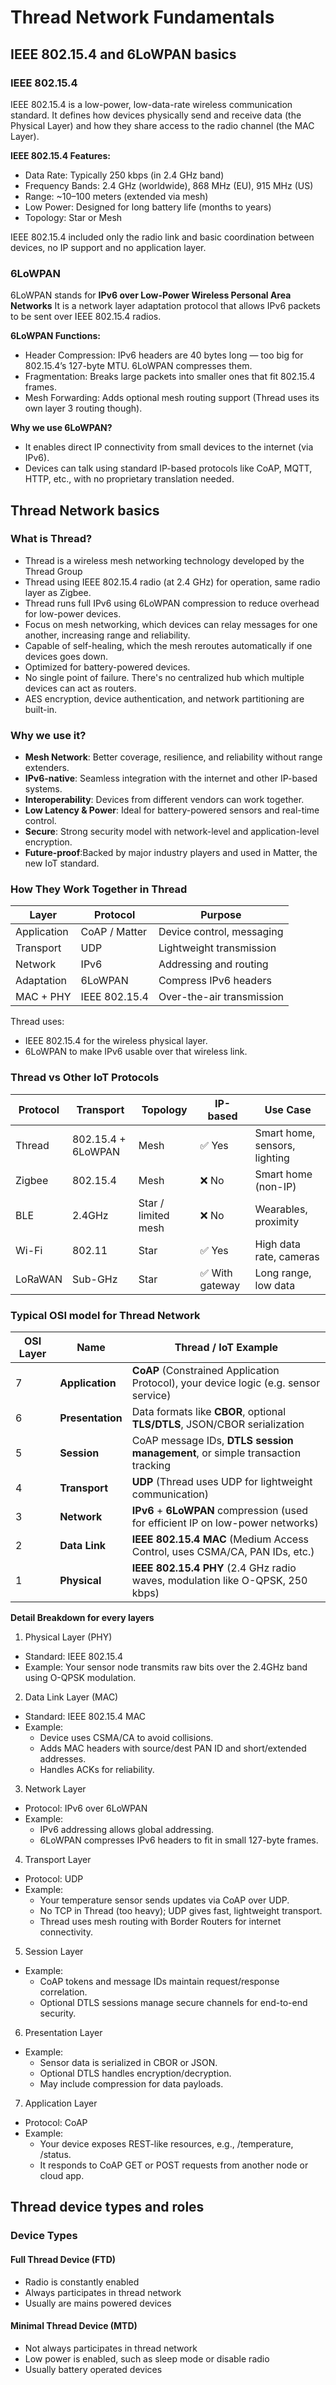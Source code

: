 # Thread Network Fundamentals

## IEEE 802.15.4 and 6LoWPAN basics
### IEEE 802.15.4
IEEE 802.15.4 is a low-power, low-data-rate wireless communication standard. It defines how devices physically send and receive data (the Physical Layer) and how they share access to the radio channel (the MAC Layer).

**IEEE 802.15.4 Features:**
- Data Rate: Typically 250 kbps (in 2.4 GHz band)
- Frequency Bands: 2.4 GHz (worldwide), 868 MHz (EU), 915 MHz (US)
- Range: ~10–100 meters (extended via mesh)
- Low Power: Designed for long battery life (months to years)
- Topology: Star or Mesh

IEEE 802.15.4 included only the radio link and basic coordination between devices, no IP support and no application layer.

### 6LoWPAN
6LoWPAN stands for **IPv6 over Low-Power Wireless Personal Area Networks**
It is a network layer adaptation protocol that allows IPv6 packets to be sent over IEEE 802.15.4 radios.

**6LoWPAN Functions:**
- Header Compression: IPv6 headers are 40 bytes long — too big for 802.15.4’s 127-byte MTU. 6LoWPAN compresses them.
- Fragmentation: Breaks large packets into smaller ones that fit 802.15.4 frames.
- Mesh Forwarding: Adds optional mesh routing support (Thread uses its own layer 3 routing though).

**Why we use 6LoWPAN?**
- It enables direct IP connectivity from small devices to the internet (via IPv6).
- Devices can talk using standard IP-based protocols like CoAP, MQTT, HTTP, etc., with no proprietary translation needed.

## Thread Network basics
### What is Thread?
- Thread is a wireless mesh networking technology developed by the Thread Group
- Thread using IEEE 802.15.4 radio (at 2.4 GHz) for operation, same radio layer as Zigbee.
- Thread runs full IPv6 using 6LoWPAN compression to reduce overhead for low-power devices.
- Focus on mesh networking, which devices can relay messages for one another, increasing range and reliability.
- Capable of self-healing, which the mesh reroutes automatically if one devices goes down.
- Optimized for battery-powered devices.
- No single point of failure. There's no centralized hub which multiple devices can act as routers.
- AES encryption, device authentication, and network partitioning are built-in.

### Why we use it?
- **Mesh Network**: Better coverage, resilience, and reliability without range extenders.
- **IPv6-native**: Seamless integration with the internet and other IP-based systems.
- **Interoperability**: Devices from different vendors can work together.
- **Low Latency & Power**: Ideal for battery-powered sensors and real-time control.
- **Secure**: Strong security model with network-level and application-level encryption.
- **Future-proof**:Backed by major industry players and used in Matter, the new IoT standard.

### How They Work Together in Thread
  | Layer       | Protocol      | Purpose                   |
  | ----------- | ------------- | ------------------------- |
  | Application | CoAP / Matter | Device control, messaging |
  | Transport   | UDP           | Lightweight transmission  |
  | Network     | IPv6          | Addressing and routing    |
  | Adaptation  | 6LoWPAN       | Compress IPv6 headers     |
  | MAC + PHY   | IEEE 802.15.4 | Over-the-air transmission |

Thread uses:
- IEEE 802.15.4 for the wireless physical layer.
- 6LoWPAN to make IPv6 usable over that wireless link.

### Thread vs Other IoT Protocols
  | Protocol | Transport          | Topology            | IP-based         | Use Case                      |
  | -------- | ------------------ | ------------------- | ---------------- | ----------------------------- |
  | Thread   | 802.15.4 + 6LoWPAN | Mesh                | ✅ Yes          | Smart home, sensors, lighting |
  | Zigbee   | 802.15.4           | Mesh                | ❌ No           | Smart home (non-IP)           |
  | BLE      | 2.4GHz             | Star / limited mesh | ❌ No           | Wearables, proximity          |
  | Wi-Fi    | 802.11             | Star                | ✅ Yes          | High data rate, cameras       |
  | LoRaWAN  | Sub-GHz            | Star                | ✅ With gateway | Long range, low data          |

### Typical OSI model for Thread Network
  | OSI Layer | Name             | Thread / IoT Example                                                                 |
  | --------- | ---------------- | ------------------------------------------------------------------------------------ |
  | 7         | **Application**  | **CoAP** (Constrained Application Protocol), your device logic (e.g. sensor service) |
  | 6         | **Presentation** | Data formats like **CBOR**, optional **TLS/DTLS**, JSON/CBOR serialization           |
  | 5         | **Session**      | CoAP message IDs, **DTLS session management**, or simple transaction tracking        |
  | 4         | **Transport**    | **UDP** (Thread uses UDP for lightweight communication)                              |
  | 3         | **Network**      | **IPv6** + **6LoWPAN** compression (used for efficient IP on low-power networks)     |
  | 2         | **Data Link**    | **IEEE 802.15.4 MAC** (Medium Access Control, uses CSMA/CA, PAN IDs, etc.)           |
  | 1         | **Physical**     | **IEEE 802.15.4 PHY** (2.4 GHz radio waves, modulation like O-QPSK, 250 kbps)        |
  
**Detail Breakdown for every layers**
1. Physical Layer (PHY)
- Standard: IEEE 802.15.4
- Example: Your sensor node transmits raw bits over the 2.4GHz band using O-QPSK modulation.
2. Data Link Layer (MAC)
- Standard: IEEE 802.15.4 MAC
- Example:
  - Device uses CSMA/CA to avoid collisions.
  - Adds MAC headers with source/dest PAN ID and short/extended addresses.
  - Handles ACKs for reliability.
3. Network Layer
- Protocol: IPv6 over 6LoWPAN
- Example:
  - IPv6 addressing allows global addressing.
  - 6LoWPAN compresses IPv6 headers to fit in small 127-byte frames.
4. Transport Layer
- Protocol: UDP
- Example:
  - Your temperature sensor sends updates via CoAP over UDP.
  - No TCP in Thread (too heavy); UDP gives fast, lightweight transport.
  - Thread uses mesh routing with Border Routers for internet connectivity.
5. Session Layer
- Example:
  - CoAP tokens and message IDs maintain request/response correlation.
  - Optional DTLS sessions manage secure channels for end-to-end security.
6. Presentation Layer
- Example:
  - Sensor data is serialized in CBOR or JSON.
  - Optional DTLS handles encryption/decryption.
  - May include compression for data payloads.
7. Application Layer
- Protocol: CoAP
- Example:
  - Your device exposes REST-like resources, e.g., /temperature, /status.
  - It responds to CoAP GET or POST requests from another node or cloud app.

## Thread device types and roles
### Device Types
#### Full Thread Device (FTD)
- Radio is constantly enabled
- Always participates in thread network
- Usually are mains powered devices
#### Minimal Thread Device (MTD)
- Not always participates in thread network
- Low power is enabled, such as sleep mode or disable radio
- Usually battery operated devices
